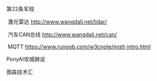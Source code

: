 第22条军规

​	激光雷达	<http://www.wangdali.net/lidar/>

​	汽车CAN总线	<http://www.wangdali.net/can/>

​	MQTT	<https://www.runoob.com/w3cnote/mqtt-intro.html>

PonyAI攻城狮说

图森技术汇